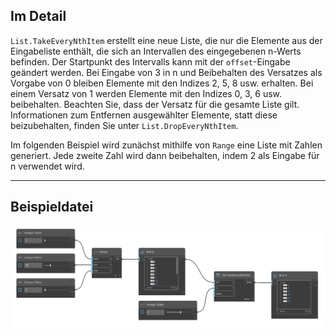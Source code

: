 ## Im Detail
`List.TakeEveryNthItem` erstellt eine neue Liste, die nur die Elemente aus der Eingabeliste enthält, die sich an Intervallen des eingegebenen n-Werts befinden. Der Startpunkt des Intervalls kann mit der `offset`-Eingabe geändert werden. Bei Eingabe von 3 in n und Beibehalten des Versatzes als Vorgabe von 0 bleiben Elemente mit den Indizes 2, 5, 8 usw. erhalten. Bei einem Versatz von 1 werden Elemente mit den Indizes 0, 3, 6 usw. beibehalten. Beachten Sie, dass der Versatz für die gesamte Liste gilt. Informationen zum Entfernen ausgewählter Elemente, statt diese beizubehalten, finden Sie unter `List.DropEveryNthItem`.

Im folgenden Beispiel wird zunächst mithilfe von `Range` eine Liste mit Zahlen generiert. Jede zweite Zahl wird dann beibehalten, indem 2 als Eingabe für n verwendet wird.
___
## Beispieldatei

![List.TakeEveryNthItem](./DSCore.List.TakeEveryNthItem_img.jpg)
